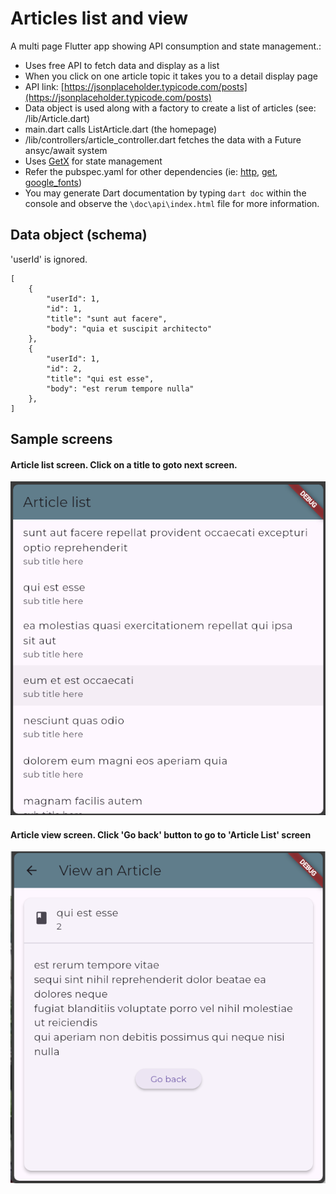 # Articles list and view

A multi page Flutter app showing API consumption and state management.:

- Uses free API to fetch data and display as a list
- When you click on one article topic it takes you to a detail display page
- API link: [https://jsonplaceholder.typicode.com/posts](https://jsonplaceholder.typicode.com/posts)
- Data object is used along with a factory to create a list of articles (see: /lib/Article.dart)
- main.dart calls ListArticle.dart (the homepage)
- /lib/controllers/article_controller.dart fetches the data with a Future ansyc/await system
- Uses [GetX](https://pub.dev/packages/get) for state management 
- Refer the pubspec.yaml for other dependencies (ie: [http](https://pub.dev/packages/http), [get](https://pub.dev/packages/get), [google_fonts](https://pub.dev/packages/google_fonts))
 - You may generate Dart documentation by typing `dart doc` within the console and observe the `\doc\api\index.html` file for more information.

## Data object (schema)
'userId' is ignored.
```
[
    {
        "userId": 1,
        "id": 1,
        "title": "sunt aut facere",
        "body": "quia et suscipit architecto"
    },
    {
        "userId": 1,
        "id": 2,
        "title": "qui est esse",
        "body": "est rerum tempore nulla"
    },
]
```
## Sample screens
#### Article list screen. Click on a title to goto next screen.
![List articles screen](./ListArticles.png)

#### Article view screen. Click 'Go back' button to go to 'Article List' screen
![View one article screen](./ViewArticle.png)